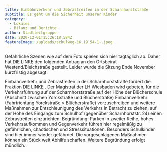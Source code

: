 ```yaml
---
title: Einbahnverkehr und Zebrastreifen in der Scharnhorststraße
subtitle: Es geht um die Sicherheit unserer Kinder
category:
  - Lokales
  - Bilanz und Berichte
author: Stadtteilgruppe
date: 2020-12-01T15:26:18.584Z
featureImage: /uploads/schulweg-16.19.54-1-.jpeg
---
```

Gefährliche Szenen wie auf dem Foto spielen sich hier tagtäglich ab. Daher hat DIE LINKE den folgenden Antrag an den Ortsbeirat Westend/Bleichstraße gestellt. Leider wurde die Sitzung Ende November kurzfristig abgesagt.  

Einbahnverkehr und Zebrastreifen in der Scharnhorststraße
 fordert die Fraktion DIE LINKE . 
Der Magistrat der LH Wiesbaden wird gebeten,
für die Verkehrsführung auf der Scharnhorststraße auf der Höhe der Blücherschule (Abschnitt zwischen Yorckstraße und Blücherstraße) Einbahnverkehr (Fahrtrichtung Yorckstraße > Blücherstraße) vorzuschreiben und weitere Maßnahmen zur Entschleunigung des Verkehrs in Betracht zu ziehen,
auf der Höhe des Eingangs zum Schulhof (gegenüber Scharnhorststr. 24) einen Zebrastreifen einzurichten.
Begründung: Parken in zweiter Reihe, hohes Verkehrsaufkommen und Gegenverkehr führen hier regelmäßig zu gefährlichen, chaotischen und Stresssituationen. Besonders Schulkinder sind hier immer wieder gefährdet. Die vorgeschlagenen Maßnahmen können ein Stück weit Abhilfe schaffen. Weitere Begründung erfolgt mündlich.